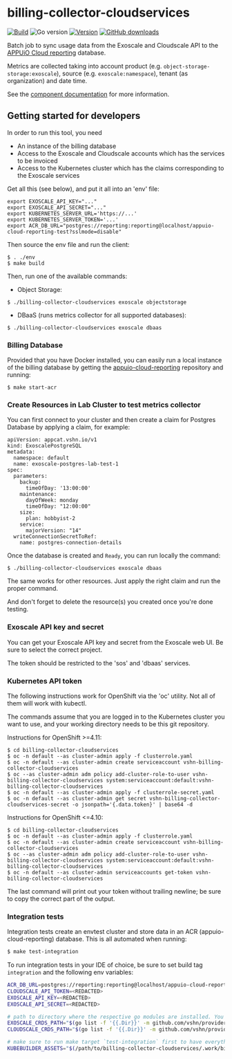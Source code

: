 # billing-collector-cloudservices

[![Build](https://img.shields.io/github/workflow/status/vshn/billing-collector-cloudservices/Test)][build]
![Go version](https://img.shields.io/github/go-mod/go-version/vshn/billing-collector-cloudservices)
[![Version](https://img.shields.io/github/v/release/vshn/billing-collector-cloudservices)][releases]
[![GitHub downloads](https://img.shields.io/github/downloads/vshn/billing-collector-cloudservices/total)][releases]

[build]: https://github.com/vshn/billing-collector-cloudservices/actions?query=workflow%3ATest
[releases]: https://github.com/vshn/billing-collector-cloudservices/releases

Batch job to sync usage data from the Exoscale and Cloudscale API to the [APPUiO Cloud reporting](https://github.com/appuio/appuio-cloud-reporting/) database.

Metrics are collected taking into account product (e.g. `object-storage-storage:exoscale`), source (e.g. `exoscale:namespace`), tenant (as organization) and date time.

See the [component documentation](https://hub.syn.tools/billing-collector-cloudservices/index.html) for more information.

## Getting started for developers

In order to run this tool, you need
* An instance of the billing database
* Access to the Exoscale and Cloudscale accounts which has the services to be invoiced
* Access to the Kubernetes cluster which has the claims corresponding to the Exoscale services

Get all this (see below), and put it all into an 'env' file:

```
export EXOSCALE_API_KEY="..."
export EXOSCALE_API_SECRET="..."
export KUBERNETES_SERVER_URL='https://...'
export KUBERNETES_SERVER_TOKEN='...'
export ACR_DB_URL="postgres://reporting:reporting@localhost/appuio-cloud-reporting-test?sslmode=disable"
```

Then source the env file and run the client:

```
$ . ./env
$ make build
```

Then, run one of the available commands:

* Object Storage:
```
$ ./billing-collector-cloudservices exoscale objectstorage
```

* DBaaS (runs metrics collector for all supported databases):
```
$ ./billing-collector-cloudservices exoscale dbaas
```

### Billing Database

Provided that you have Docker installed, you can easily run a local instance of the billing database by getting the [appuio-cloud-reporting](https://github.com/appuio/appuio-cloud-reporting/) repository and running:

```
$ make start-acr
```

### Create Resources in Lab Cluster to test metrics collector

You can first connect to your cluster and then create a claim for Postgres Database by applying a claim, for example:

```
apiVersion: appcat.vshn.io/v1
kind: ExoscalePostgreSQL
metadata:
  namespace: default
  name: exoscale-postgres-lab-test-1
spec:
  parameters:
    backup:
      timeOfDay: '13:00:00'
    maintenance:
      dayOfWeek: monday
      timeOfDay: "12:00:00"
    size:
      plan: hobbyist-2
    service:
      majorVersion: "14"
  writeConnectionSecretToRef:
    name: postgres-connection-details
```

Once the database is created and `Ready`, you can run locally the command:
```
$ ./billing-collector-cloudservices exoscale dbaas
```

The same works for other resources. Just apply the right claim and run the proper command.

And don't forget to delete the resource(s) you created once you're done testing.

### Exoscale API key and secret

You can get your Exoscale API key and secret from the Exoscale web UI. Be sure to select the correct project.

The token should be restricted to the 'sos' and 'dbaas' services.

### Kubernetes API token

The following instructions work for OpenShift via the 'oc' utility. Not all of them will work with kubectl.

The commands assume that you are logged in to the Kubernetes cluster you want to use, and your working directory needs to be this git repository.

Instructions for OpenShift >=4.11:
```
$ cd billing-collector-cloudservices
$ oc -n default --as cluster-admin apply -f clusterrole.yaml 
$ oc -n default --as cluster-admin create serviceaccount vshn-billing-collector-cloudservices
$ oc --as cluster-admin adm policy add-cluster-role-to-user vshn-billing-collector-cloudservices system:serviceaccount:default:vshn-billing-collector-cloudservices
$ oc -n default --as cluster-admin apply -f clusterrole-secret.yaml
$ oc -n default --as cluster-admin get secret vshn-billing-collector-cloudservices-secret -o jsonpath='{.data.token}' | base64 -d
```

Instructions for OpenShift <=4.10:
```
$ cd billing-collector-cloudservices
$ oc -n default --as cluster-admin apply -f clusterrole.yaml 
$ oc -n default --as cluster-admin create serviceaccount vshn-billing-collector-cloudservices
$ oc --as cluster-admin adm policy add-cluster-role-to-user vshn-billing-collector-cloudservices system:serviceaccount:default:vshn-billing-collector-cloudservices
$ oc -n default --as cluster-admin serviceaccounts get-token vshn-billing-collector-cloudservices
```

The last command will print out your token without trailing newline; be sure to copy the correct part of the output.

### Integration tests

Integration tests create an envtest cluster and store data in an ACR (appuio-cloud-reporting) database. This is all automated when running:

```bash
$ make test-integration
```

To run integration tests in your IDE of choice, be sure to set build tag `integration` and the following env variables:

```bash
ACR_DB_URL=postgres://reporting:reporting@localhost/appuio-cloud-reporting-test?sslmode=disable
CLOUDSCALE_API_TOKEN=<REDACTED>
EXOSCALE_API_KEY=<REDACTED>
EXOSCALE_API_SECRET=<REDACTED>

# path to directory where the respective go modules are installed. You can also specify the path to the local clone of the respective repositories.
EXOSCALE_CRDS_PATH="$(go list -f '{{.Dir}}' -m github.com/vshn/provider-exoscale)/package/crds)"
CLOUDSCALE_CRDS_PATH="$(go list -f '{{.Dir}}' -m github.com/vshn/provider-cloudscale)/package/crds)"

# make sure to run make target `test-integration` first to have everything setup correctly.
KUBEBUILDER_ASSETS="$(/path/to/billing-collector-cloudservices/.work/bin/setup-envtest --bin-dir "/path/to/billing-collector-cloudservices/.work/bin" use -i -p path '1.24.x!')"
```
